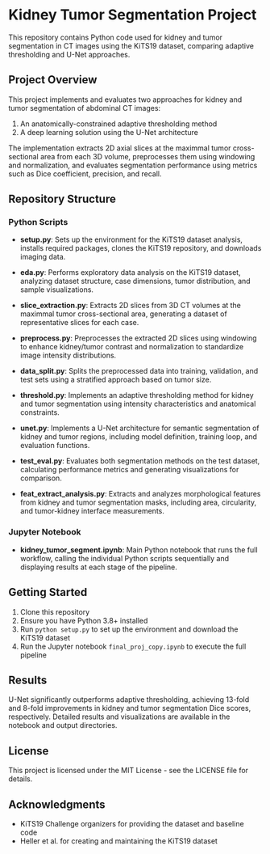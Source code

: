 # Kidney Tumor Segmentation Project

This repository contains Python code used for kidney and tumor segmentation in CT images using the KiTS19 dataset, comparing adaptive thresholding and U-Net approaches.

## Project Overview

This project implements and evaluates two approaches for kidney and tumor segmentation of abdominal CT images:
1. An anatomically-constrained adaptive thresholding method
2. A deep learning solution using the U-Net architecture

The implementation extracts 2D axial slices at the maximmal tumor cross-sectional area from each 3D volume, preprocesses them using windowing and normalization, and evaluates segmentation performance using metrics such as Dice coefficient, precision, and recall.

## Repository Structure

### Python Scripts

- **setup.py**: Sets up the environment for the KiTS19 dataset analysis, installs required packages, clones the KiTS19 repository, and downloads imaging data.

- **eda.py**: Performs exploratory data analysis on the KiTS19 dataset, analyzing dataset structure, case dimensions, tumor distribution, and sample visualizations.

- **slice_extraction.py**: Extracts 2D slices from 3D CT volumes at the maximmal tumor cross-sectional area, generating a dataset of representative slices for each case.

- **preprocess.py**: Preprocesses the extracted 2D slices using windowing to enhance kidney/tumor contrast and normalization to standardize image intensity distributions.

- **data_split.py**: Splits the preprocessed data into training, validation, and test sets using a stratified approach based on tumor size.

- **threshold.py**: Implements an adaptive thresholding method for kidney and tumor segmentation using intensity characteristics and anatomical constraints.

- **unet.py**: Implements a U-Net architecture for semantic segmentation of kidney and tumor regions, including model definition, training loop, and evaluation functions.

- **test_eval.py**: Evaluates both segmentation methods on the test dataset, calculating performance metrics and generating visualizations for comparison.

- **feat_extract_analysis.py**: Extracts and analyzes morphological features from kidney and tumor segmentation masks, including area, circularity, and tumor-kidney interface measurements.

### Jupyter Notebook

- **kidney_tumor_segment.ipynb**: Main Python notebook that runs the full workflow, calling the individual Python scripts sequentially and displaying results at each stage of the pipeline.

## Getting Started

1. Clone this repository
2. Ensure you have Python 3.8+ installed
3. Run `python setup.py` to set up the environment and download the KiTS19 dataset
4. Run the Jupyter notebook `final_proj_copy.ipynb` to execute the full pipeline

## Results

U-Net significantly outperforms adaptive thresholding, achieving 13-fold and 8-fold improvements in kidney and tumor segmentation Dice scores, respectively. Detailed results and visualizations are available in the notebook and output directories.

## License

This project is licensed under the MIT License - see the LICENSE file for details.

## Acknowledgments

- KiTS19 Challenge organizers for providing the dataset and baseline code
- Heller et al. for creating and maintaining the KiTS19 dataset
